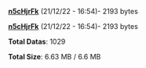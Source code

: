 [**n5cHjrFk**](/data/n5cHjrFk.txt) (21/12/22 - 16:54)- 2193 bytes

[**n5cHjrFk**](/data/n5cHjrFk.txt) (21/12/22 - 16:54)- 2193 bytes

**Total Datas**: 1029

**Total Size**: 6.63 MB / 6.6 MB